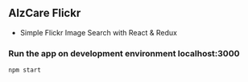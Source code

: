 ## AlzCare Flickr
- Simple Flickr Image Search with React & Redux

### Run the app on development environment localhost:3000
```npm start```
